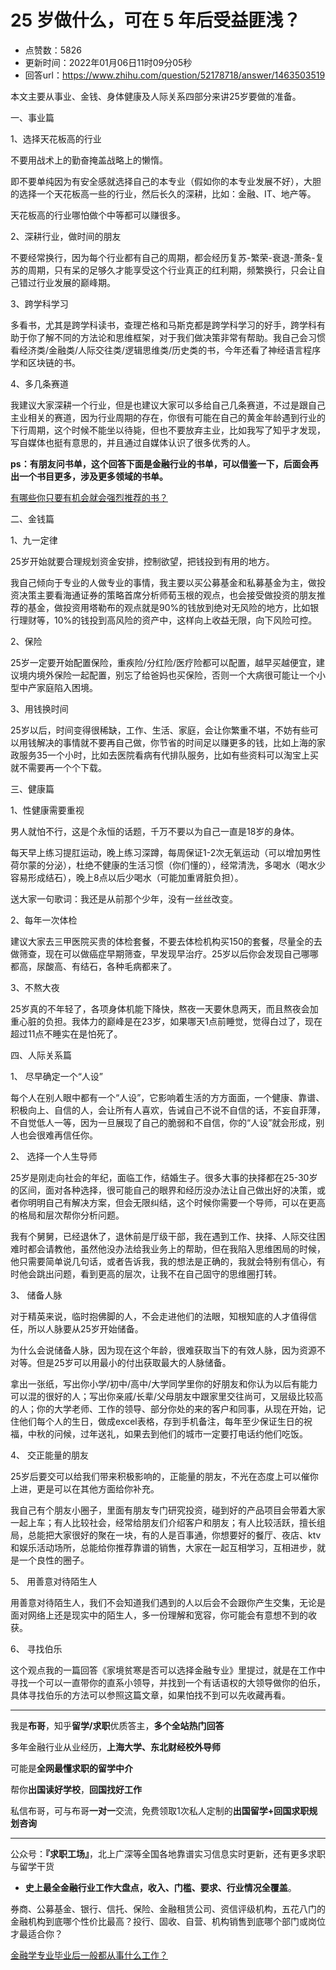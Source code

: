 # 25 岁做什么，可在 5 年后受益匪浅？
- 点赞数：5826
- 更新时间：2022年01月06日11时09分05秒
- 回答url：https://www.zhihu.com/question/52178718/answer/1463503519
<body>
 <p data-pid="0nNEQPiH">本文主要从事业、金钱、身体健康及人际关系四部分来讲25岁要做的准备。</p>
 <p data-pid="ESf5uJZ7">一、事业篇</p>
 <p data-pid="mSOI6El9">1、选择天花板高的行业</p>
 <p data-pid="8nFfgiIY">不要用战术上的勤奋掩盖战略上的懒惰。</p>
 <p data-pid="xqO2HF7Z">即不要单纯因为有安全感就选择自己的本专业（假如你的本专业发展不好），大胆的选择一个天花板高一些的行业，然后长久的深耕，比如：金融、IT、地产等。</p>
 <p data-pid="b5IYuxsw">天花板高的行业哪怕做个中等都可以赚很多。</p>
 <p data-pid="LAdcgUwX">2、深耕行业，做时间的朋友</p>
 <p data-pid="Q7kteLgX">不要经常换行，因为每个行业都有自己的周期，都会经历复苏-繁荣-衰退-萧条-复苏的周期，只有呆的足够久才能享受这个行业真正的红利期，频繁换行，只会让自己错过行业发展的巅峰期。</p>
 <p data-pid="YECnPE6R">3、跨学科学习</p>
 <p data-pid="sUcudnrw">多看书，尤其是跨学科读书，查理芒格和马斯克都是跨学科学习的好手，跨学科有助于你了解不同的方法论和思维框架，对于我们做决策非常有帮助。我自己会习惯看经济类/金融类/人际交往类/逻辑思维类/历史类的书，今年还看了神经语言程序学和区块链的书。</p>
 <p data-pid="cvnfPj1v">4、多几条赛道</p>
 <p data-pid="bo7e5_82">我建议大家深耕一个行业，但是也建议大家可以多给自己几条赛道，不过是跟自己主业相关的赛道，因为行业周期的存在，你很有可能在自己的黄金年龄遇到行业的下行周期，这个时候不能坐以待毙，但也不要放弃主业，比如我写了知乎才发现，写自媒体也挺有意思的，并且通过自媒体认识了很多优秀的人。</p>
 <p data-pid="p1lzO4oe"><b>ps：有朋友问书单，这个回答下面是金融行业的书单，可以借鉴一下，后面会再出一个书目更多，涉及更多领域的书单。</b></p><a href="https://www.zhihu.com/question/270883846/answer/1576442901" data-draft-node="block" data-draft-type="link-card" data-image="https://pic4.zhimg.com/v2-9b3a9f67707040fc9ec1dfe0b5719eaf_200x0.jpg" data-image-width="1080" data-image-height="1431" class="internal">有哪些你只要有机会就会强烈推荐的书？</a>
 <p data-pid="y5EomS3o">二、金钱篇</p>
 <p data-pid="PpTWGI9y">1、九一定律</p>
 <p data-pid="ca9rzf24">25岁开始就要合理规划资金安排，控制欲望，把钱投到有用的地方。</p>
 <p data-pid="jkwgoOwA">我自己倾向于专业的人做专业的事情，我主要以买公募基金和私募基金为主，做投资决策主要看海通证券的策略首席分析师荀玉根的观点，也会接受做投资的朋友推荐的基金，做投资用塔勒布的观点就是90%的钱放到绝对无风险的地方，比如银行理财等，10%的钱投到高风险的资产中，这样向上收益无限，向下风险可控。</p>
 <p data-pid="YhqAZJjj">2、保险</p>
 <p data-pid="8tn1PXLy">25岁一定要开始配置保险，重疾险/分红险/医疗险都可以配置，越早买越便宜，建议境内境外保险一起配置，别忘了给爸妈也买保险，否则一个大病很可能让一个小型中产家庭陷入困境。</p>
 <p data-pid="UHi52fOM">3、用钱换时间</p>
 <p data-pid="Bwo58m20">25岁以后，时间变得很稀缺，工作、生活、家庭，会让你繁重不堪，不妨有些可以用钱解决的事情就不要再自己做，你节省的时间足以赚更多的钱，比如上海的家政服务35一个小时，比如去医院看病有代排队服务，比如有些资料可以淘宝上买就不需要再一个个下载。</p>
 <p data-pid="KBg85g2i">三、健康篇</p>
 <p data-pid="XHPZRhxy">1、性健康需要重视</p>
 <p data-pid="Kyinijxk">男人就怕不行，这是个永恒的话题，千万不要以为自己一直是18岁的身体。</p>
 <p data-pid="tsb0qy1E">每天早上练习提肛运动，晚上练习深蹲，每周保证1-2次无氧运动（可以增加男性荷尔蒙的分泌），杜绝不健康的生活习惯（你们懂的），经常清洗，多喝水（喝水少容易形成结石），晚上8点以后少喝水（可能加重肾脏负担）。</p>
 <p data-pid="bB06WnAz">送大家一句歌词：我还是从前那个少年，没有一丝丝改变。</p>
 <p data-pid="15bSm7ET">2、每年一次体检</p>
 <p data-pid="iadS3XEq">建议大家去三甲医院买贵的体检套餐，不要去体检机构买150的套餐，尽量全的去做筛查，现在可以做癌症早期筛查，早发现早治疗。25岁以后你会发现自己哪哪都高，尿酸高、有结石，各种毛病都来了。</p>
 <p data-pid="kxVOBibQ">3、不熬大夜</p>
 <p data-pid="djFb73qv">25岁真的不年轻了，各项身体机能下降快，熬夜一天要休息两天，而且熬夜会加重心脏的负担。我体力的巅峰是在23岁，如果哪天1点前睡觉，觉得白过了，现在超过11点不睡实在是怕死了。</p>
 <p data-pid="t_M48Hwc">四、人际关系篇</p>
 <p data-pid="qNjbJJwD">1、 尽早确定一个“人设”</p>
 <p data-pid="ZwqA9iAZ">每个人在别人眼中都有一个“人设”，它影响着生活的方方面面，一个健康、靠谱、积极向上、自信的人，会让所有人喜欢，告诫自己不说不自信的话，不妄自菲薄，不自觉低人一等，因为一旦展现了自己的脆弱和不自信，你的“人设”就会形成，别人也会很难再信任你。</p>
 <p data-pid="C0hPNPXq">2、 选择一个人生导师</p>
 <p data-pid="Ha29Mlna">25岁是刚走向社会的年纪，面临工作，结婚生子。很多大事的抉择都在25-30岁的区间，面对各种选择，很可能自己的眼界和经历没办法让自己做出好的决策，或者你明明自己有解决方案，但会无限纠结，这个时候你需要一个导师，可以在更高的格局和层次帮你分析问题。</p>
 <p data-pid="lyAKKrnK">我有个舅舅，已经退休了，退休前是厅级干部，我在遇到工作、抉择、人际交往困难时都会请教他，虽然他没办法给我业务上的帮助，但在我陷入思维困局的时候，他只需要简单说几句话，或者告诉我，我的想法是正确的，我就会特别有信心，有时他会跳出问题，看到更高的层次，让我不在自己固守的思维圈打转。</p>
 <p data-pid="61f8uvl_">3、 储备人脉</p>
 <p data-pid="BmX-r0aJ">对于精英来说，临时抱佛脚的人，不会走进他们的法眼，知根知底的人才值得信任，所以人脉要从25岁开始储备。</p>
 <p data-pid="Ey5Xqx78">为什么会说储备人脉，因为现在这个年龄，很难获取当下的有效人脉，因为资源不对等。但是25岁可以用最小的付出获取最大的人脉储备。</p>
 <p data-pid="cWXcoprk">拿出一张纸，写出你小学/初中/高中/大学同学里你的好朋友和你认为以后有能力可以混的很好的人；写出你亲戚/长辈/父母朋友中跟家里交往尚可，又层级比较高的人；你的大学老师、工作的领导、部分你处的来的客户和同事，从现在开始，记住他们每个人的生日，做成excel表格，存到手机备注，每年至少保证生日的祝福，中秋的问候，过年送礼，如果去到他们的城市一定要打电话约他们吃饭。</p>
 <p data-pid="toDmD1qe">4、 交正能量的朋友</p>
 <p data-pid="O3IMW0Cg">25岁后要交可以给我们带来积极影响的，正能量的朋友，不光在态度上可以催你上进，更是可以在其他方面给你补充。</p>
 <p data-pid="KfmvXgUF">我自己有个朋友小圈子，里面有朋友专门研究投资，碰到好的产品项目会带着大家一起上车；有人比较社会，经常给朋友们介绍客户和朋友；有人比较活跃，擅长组局，总能把大家很好的聚在一块，有的人是百事通，你想要好的餐厅、夜店、ktv和娱乐活动场所，总能给你推荐靠谱的销售，大家在一起互相学习，互相进步，就是一个良性的圈子。</p>
 <p data-pid="brZgcpV1">5、 用善意对待陌生人</p>
 <p data-pid="SFMXyWq5">用善意对待陌生人，我们不会知道我们遇到的人以后会不会跟你产生交集，无论是面对网络上还是现实中的陌生人，多一份理解和宽容，你可能会有意想不到的收获。</p>
 <p data-pid="YCijmLX4">6、 寻找伯乐</p>
 <p data-pid="S7XjRau9">这个观点我的一篇回答《家境贫寒是否可以选择金融专业》里提过，就是在工作中寻找一个可以一直带你的直系小领导，并找到一个有话语权的大领导做你的伯乐，具体寻找伯乐的方法可以参照这篇文章，如果怕找不到可以先收藏再看。</p>
 <hr>
 <p data-pid="SfrrwCCK">我是<b>布哥</b>，知乎<b>留学/求职</b>优质答主，<b>多个全站热门回答</b></p>
 <p data-pid="u13eME7D">多年金融行业从业经历，<b>上海大学、东北财经校外导师</b></p>
 <p data-pid="fikJB00w">可能是<b>全网最懂求职的留学中介</b></p><a data-draft-node="block" data-draft-type="ad-link-card" data-ad-id="fee_9c3ce70894369404d87a408a8e9cf7ef"></a>
 <p data-pid="ooBc-Op0">帮你<b>出国读好学校</b>，<b>回国找好工作</b></p>
 <p data-pid="1o5gsd7Y">私信布哥，可与布哥<b>一对一</b>交流，免费领取1次私人定制的<b>出国留学+回国求职规划咨询</b></p>
 <hr>
 <p data-pid="OoGYGX0O">公众号：<b>『求职工场』</b>，北上广深等全国各地靠谱实习信息实时更新，还有更多求职与留学干货</p>
 <ul>
  <li data-pid="YBy885vT"><b>史上最全金融行业工作大盘点，收入、门槛、要求、行业情况全覆盖</b>。</li>
 </ul>
 <p data-pid="F51Vqwaz">券商、公募基金、银行、信托、保险、金融租赁公司、资信评级机构，五花八门的金融机构到底哪个性价比最高？投行、固收、自营、机构销售到底哪个部门或岗位才最适合你？</p><a href="https://www.zhihu.com/question/307013935/answer/1245494183" data-draft-node="block" data-draft-type="link-card" data-image="https://pic1.zhimg.com/v2-ce3eb935d9444456ea6268037253ae58_qhd.jpg" data-image-width="298" data-image-height="228" class="internal">金融学专业毕业后一般都从事什么工作？</a>
 <p></p>
</body>